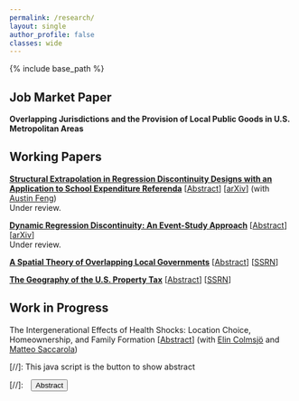 ```yaml
---
permalink: /research/
layout: single
author_profile: false
classes: wide
---
```

<style>
@media (min-width: 1024px){
  /* widen outer container just for pages with your custom class */
  .page.research-wide .initial-content .wrap { max-width: 1400px !important; }
  /* optional: widen inner column a bit as well */
  .page.research-wide .page__content { max-width: 1100px !important; }
}
</style>

{% include base_path %}

## Job Market Paper

**Overlapping Jurisdictions and the Provision of Local Public Goods in U.S. Metropolitan Areas**


## Working Papers

[**Structural Extrapolation in Regression Discontinuity Designs with an Application to School Expenditure Referenda**](/files/RDDExtrapolation.pdf) [<a href="#/" onclick="visib('rddextrapolation')">Abstract</a>] [[arXiv](https://arxiv.org/abs/2508.02658)]
(with [Austin Feng](https://www.cmu.edu/dietrich/statistics-datascience/people/phd/austin-feng.html))  
Under review.
<div id="rddextrapolation"
     style="display:none; text-align:justify; line-height:1.5; font-size:0.90em; margin-top:-0.75rem">
  <p style="margin-top:0">
      We propose a structural approach to extrapolate average partial effects away from the cutoff in regression discontinuity designs (RDDs). Our focus is on applications that exploit closely contested school district referenda to estimate the effects of changes in education spending on local economic outcomes. We embed these outcomes in a spatial equilibrium model of local jurisdictions in which fiscal policy is determined by majority rule voting. This integration provides a microfoundation for the running variable&#8212;the share of voters who approve a ballot initiative&#8212;and enables identification of structural parameters using RDD coefficients. We then leverage the model to simulate the effects of counterfactual referenda over a broad range of proposed spending changes. These scenarios imply realizations of the running variable away from the threshold, allowing extrapolation of RDD estimates to nonmarginal referenda. Applying the method to school expenditure ballot measures in Wisconsin, we document substantial heterogeneity in housing price capitalization across the approval margin.
</div>

[**Dynamic Regression Discontinuity: An Event-Study Approach**](/files/DynDisc.pdf) [<a href="#/" onclick="visib('dyndisc')">Abstract</a>] [[arXiv](https://arxiv.org/abs/2307.14203)]  
Under review.
<div id="dyndisc"
     style="display:none; text-align:justify; line-height:1.5; font-size:0.90em; margin-top:-0.75rem">
  <p style="margin-top:0">
      I propose a novel argument to identify economically interpretable intertemporal treatment effects in dynamic regression discontinuity designs (RDDs). Specifically, I develop a dynamic potential outcomes model and reformulate two assumptions from the difference-in-differences literature&#8212;no anticipation and common trends&#8212;to attain point identification of cutoff-specific impulse responses. The estimand of each target parameter can be expressed as the sum of two static RDD contrasts, thereby allowing for nonparametric estimation and inference with standard local polynomial methods. I also propose a nonparametric approach to aggregate treatment effects across calendar time and treatment paths, leveraging a limited path independence restriction to reduce the dimensionality of the parameter space. I apply this method to estimate the dynamic effects of school district expenditure authorizations on housing prices in Wisconsin.
</div>

[**A Spatial Theory of Overlapping Local Governments**](/files/OverlappingGovernments_v3.pdf) [<a href="#/" onclick="visib('spatialtheory')">Abstract</a>] [[SSRN](https://papers.ssrn.com/sol3/papers.cfm?abstract_id=4808965)]
<div id="spatialtheory"
     style="display:none; text-align:justify; line-height:1.5; font-size:0.90em; margin-top:-0.75rem">
  <p style="margin-top:0">
      Local governments in the United States are vertically differentiated. A typical location is served by multiple overlapping jurisdictions that share property tax base and specialize in the provision of one or more local public goods. This paper evaluates the implications of such vertical differentiation for the equilibrium levels of government spending, property tax rates, and household welfare. I propose a spatial theory of overlapping jurisdictions in which residents collectively determine the local mix of expenditures and taxes. Because fiscal policy capitalizes into housing prices and all jurisdictions draw revenue from housing, the cost of raising expenditures in a location is implicitly shared with other coexisting jurisdictions. In equilibrium, this induces higher levels of government spending, higher property tax rates, and lower household welfare compared to scenarios in which jurisdictions are vertically coterminous or only horizontally differentiated.
</div>

[**The Geography of the U.S. Property Tax**](/files/GeographyPropTax.pdf) [<a href="#/" onclick="visib('geoproptax')">Abstract</a>] [[SSRN](https://papers.ssrn.com/sol3/papers.cfm?abstract_id=4808970)]
<div id="geoproptax"
     style="display:none; text-align:justify; line-height:1.5; font-size:0.90em; margin-top:-0.75rem">
  <p style="margin-top:0">
      I construct a novel, granular georeferenced dataset on the universe of local governments in the United States and their property tax rates from the early 2000s to 2022. Using this dataset, I present new descriptive insights on the geography of the property tax.  First, property tax rates exhibit substantial variation within states, surpassing that of any other local tax. Second, rates are higher in locations where a greater number of jurisdictions overlap and thus share tax base. Third, rates are higher in areas with larger dispersion in property values and greater racial and ethnic heterogeneity. Fourth, new local taxing jurisdictions are more likely to be formed in locations where the distribution of income is more even and dispersion in housing values is lower.
  </p>
</div>

## Work in Progress

The Intergenerational Effects of Health Shocks: Location Choice, Homeownership, and Family Formation [<a href="#/" onclick="visib('intergen')">Abstract</a>] (with [Elin Colmsjö](https://sites.google.com/view/elincolmsjo/) and [Matteo Saccarola](https://matteosaccarola.github.io/))
<div id="intergen"
     style="display:none; text-align:justify; line-height:1.5; font-size:0.90em; margin-top:-0.75rem">
  <p style="margin-top:0">
      We leverage Danish administrative data to study intra-household responses to unanticipated health shocks affecting the parents of working-age adults. Using a research design that compares similarly aged individuals whose parents experience a stroke at different times, we find that parental health shocks lead to reductions in adult children's income, lower rates of homeownership, increased geographic proximity to parents, and decreased likelihood of marriage. Heterogeneity analyses show that the non-pecuniary consequences are more pronounced among women. We then focus on the location margin and develop a model of residential location choice that features distance from parents and health shocks. By linking our reduced-form estimates to the model, we recover policy-relevant parameters that allow us to quantify the intergenerational consequences of parental health shocks operating through residential adjustments.
  </p>
</div>

[//]: This java script is the button to show abstract
<script>
 function visib(id) {
  var x = document.getElementById(id);
  if (x.style.display === "block") {
    x.style.display = "none";
  } else {
    x.style.display = "block";
  }
}
</script>

[//]:&emsp;<button onclick="visib('polariz')" class="btn btn--inverse btn--small">Abstract</button>



